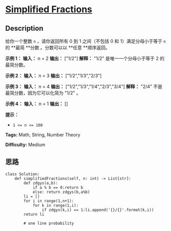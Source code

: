 # [Simplified Fractions][title]

## Description

给你一个整数 `n` ，请你返回所有 0 到 1 之间（不包括 0 和 1）满足分母小于等于  `n` 的 **最简  **分数 。分数可以以 **任意
**顺序返回。



**示例 1：**
            **输入：** n = 2    **输出：** ["1/2"]    **解释：** "1/2" 是唯一一个分母小于等于 2 的最简分数。

**示例 2：**
            **输入：** n = 3    **输出：** ["1/2","1/3","2/3"]    

**示例 3：**
            **输入：** n = 4    **输出：** ["1/2","1/3","1/4","2/3","3/4"]    **解释：** "2/4" 不是最简分数，因为它可以化简为 "1/2" 。

**示例 4：**
            **输入：** n = 1    **输出：** []    



**提示：**

  * `1 <= n <= 100`


**Tags:** Math, String, Number Theory

**Difficulty:** Medium

## 思路

``` python3
class Solution:
    def simplifiedFractions(self, n: int) -> List[str]:
        def zdgys(a,b):
            if a % b == 0:return b
            else: return zdgys(b,a%b)
        li = []
        for i in range(1,n+1):
            for k in range(1,i):
                if zdgys(k,i) == 1:li.append('{}/{}'.format(k,i))
        return li

        # one line probability

```

[title]: https://leetcode-cn.com/problems/simplified-fractions
